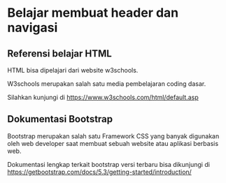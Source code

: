 # Belajar membuat header dan navigasi

## Referensi belajar HTML
HTML bisa dipelajari dari website w3schools. 

W3schools merupakan salah satu media pembelajaran coding dasar. 

Silahkan kunjungi di 
https://www.w3schools.com/html/default.asp

## Dokumentasi Bootstrap

Bootstrap merupakan salah satu Framework CSS yang banyak digunakan oleh web developer saat membuat sebuah website atau aplikasi berbasis web.

Dokumentasi lengkap terkait bootstrap versi terbaru bisa dikunjungi di 
https://getbootstrap.com/docs/5.3/getting-started/introduction/